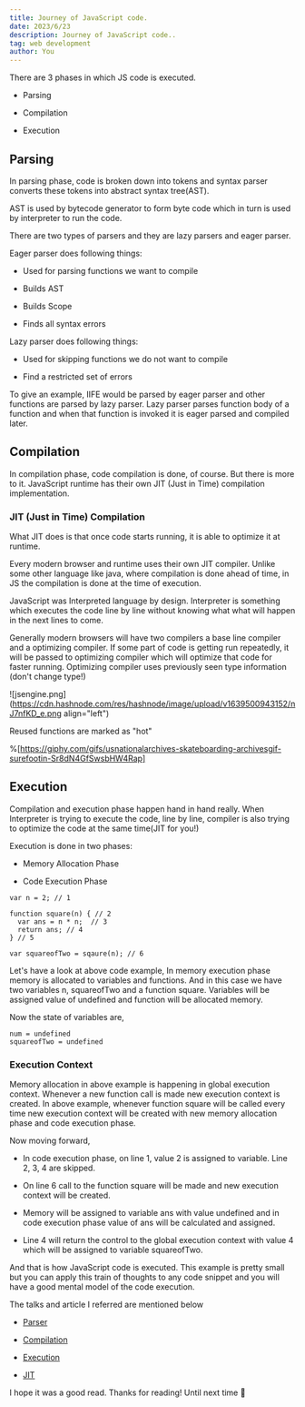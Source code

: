 ```yaml
---
title: Journey of JavaScript code.
date: 2023/6/23
description: Journey of JavaScript code..
tag: web development
author: You
---
```


There are 3 phases in which JS code is executed.

* Parsing
    
* Compilation
    
* Execution
    

## Parsing

In parsing phase, code is broken down into tokens and syntax parser converts these tokens into abstract syntax tree(AST).

AST is used by bytecode generator to form byte code which in turn is used by interpreter to run the code.

There are two types of parsers and they are lazy parsers and eager parser.

Eager parser does following things:

* Used for parsing functions we want to compile
    
* Builds AST
    
* Builds Scope
    
* Finds all syntax errors
    

Lazy parser does following things:

* Used for skipping functions we do not want to compile
    
* Find a restricted set of errors
    

To give an example, IIFE would be parsed by eager parser and other functions are parsed by lazy parser. Lazy parser parses function body of a function and when that function is invoked it is eager parsed and compiled later.

## Compilation

In compilation phase, code compilation is done, of course. But there is more to it. JavaScript runtime has their own JIT (Just in Time) compilation implementation.

### JIT (Just in Time) Compilation

What JIT does is that once code starts running, it is able to optimize it at runtime.

Every modern browser and runtime uses their own JIT compiler. Unlike some other language like java, where compilation is done ahead of time, in JS the compilation is done at the time of execution.

JavaScript was Interpreted language by design. Interpreter is something which executes the code line by line without knowing what what will happen in the next lines to come.

Generally modern browsers will have two compilers a base line compiler and a optimizing compiler. If some part of code is getting run repeatedly, it will be passed to optimizing compiler which will optimize that code for faster running. Optimizing compiler uses previously seen type information (don't change type!)

![jsengine.png](https://cdn.hashnode.com/res/hashnode/image/upload/v1639500943152/nJ7nfKD_e.png align="left")

Reused functions are marked as "hot"

%[https://giphy.com/gifs/usnationalarchives-skateboarding-archivesgif-surefootin-Sr8dN4GfSwsbHW4Rap] 

## Execution

Compilation and execution phase happen hand in hand really. When Interpreter is trying to execute the code, line by line, compiler is also trying to optimize the code at the same time(JIT for you!)

Execution is done in two phases:

* Memory Allocation Phase
    
* Code Execution Phase
    

```plaintext
var n = 2; // 1

function square(n) { // 2
  var ans = n * n;  // 3
  return ans; // 4
} // 5

var squareofTwo = sqaure(n); // 6
```

Let's have a look at above code example, In memory execution phase memory is allocated to variables and functions. And in this case we have two variables n, squareofTwo and a function square. Variables will be assigned value of undefined and function will be allocated memory.

Now the state of variables are,

```plaintext
num = undefined
squareofTwo = undefined
```

### Execution Context

Memory allocation in above example is happening in global execution context. Whenever a new function call is made new execution context is created. In above example, whenever function square will be called every time new execution context will be created with new memory allocation phase and code execution phase.

Now moving forward,

* In code execution phase, on line 1, value 2 is assigned to variable. Line 2, 3, 4 are skipped.
    
* On line 6 call to the function square will be made and new execution context will be created.
    
* Memory will be assigned to variable ans with value undefined and in code execution phase value of ans will be calculated and assigned.
    
* Line 4 will return the control to the global execution context with value 4 which will be assigned to variable squareofTwo.
    

And that is how JavaScript code is executed. This example is pretty small but you can apply this train of thoughts to any code snippet and you will have a good mental model of the code execution.

The talks and article I referred are mentioned below

* [Parser](https://youtu.be/Fg7niTmNNLg)
    
* [Compilation](https://youtu.be/p-iiEDtpy6I)
    
* [Execution](https://youtu.be/iLWTnMzWtj4)
    
* [JIT](https://blog.bitsrc.io/the-jit-in-javascript-just-in-time-compiler-798b66e44143)
    

I hope it was a good read. Thanks for reading! Until next time 👋